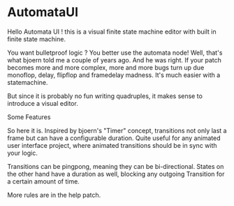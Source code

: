 # AutomataUI

Hello Automata UI !
this is a visual finite state machine editor with built in finite state machine.

You want bulletproof logic ? You better use the automata node! Well, that's what bjoern told me a couple of years ago. And he was right. If your patch becomes more and more complex, more and more bugs turn up due monoflop, delay, flipflop and framedelay madness. It's much easier with a statemachine.

But since it is probably no fun writing quadruples, it makes sense to introduce a visual editor.

Some Features

So here it is. Inspired by bjoern's "Timer" concept, transitions not only last a frame but can have a configurable duration. Quite useful for any animated user interface project, where animated transitions should be in sync with your logic.

Transitions can be pingpong, meaning they can be bi-directional. States on the other hand have a duration as well, blocking any outgoing Transition for a certain amount of time.

More rules are in the help patch.
